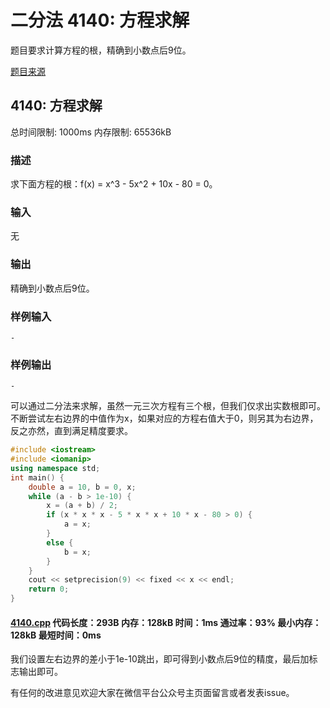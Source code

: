 # 二分法 4140: 方程求解

题目要求计算方程的根，精确到小数点后9位。

[题目来源](http://bailian.openjudge.cn/practice/4140/)

## 4140: 方程求解

总时间限制: 1000ms    内存限制: 65536kB

### 描述

求下面方程的根：f(x) = x^3 - 5x^2 + 10x - 80 = 0。

### 输入

无

### 输出

精确到小数点后9位。

### 样例输入
```
-
```
### 样例输出
```
-
```
可以通过二分法来求解，虽然一元三次方程有三个根，但我们仅求出实数根即可。不断尝试左右边界的中值作为x，如果对应的方程右值大于0，则另其为右边界，反之亦然，直到满足精度要求。
```cpp
#include <iostream>
#include <iomanip>
using namespace std;
int main() {
	double a = 10, b = 0, x;
	while (a - b > 1e-10) {
		x = (a + b) / 2;
		if (x * x * x - 5 * x * x + 10 * x - 80 > 0) {
			a = x;
		}
		else {
			b = x;
		}
	}
	cout << setprecision(9) << fixed << x << endl;
	return 0;
}
```
#### [4140.cpp](/Code/4100-4199/4140.cpp) 代码长度：293B 内存：128kB 时间：1ms 通过率：93% 最小内存：128kB  最短时间：0ms

我们设置左右边界的差小于1e-10跳出，即可得到小数点后9位的精度，最后加标志输出即可。

有任何的改进意见欢迎大家在微信平台公众号主页面留言或者发表issue。

